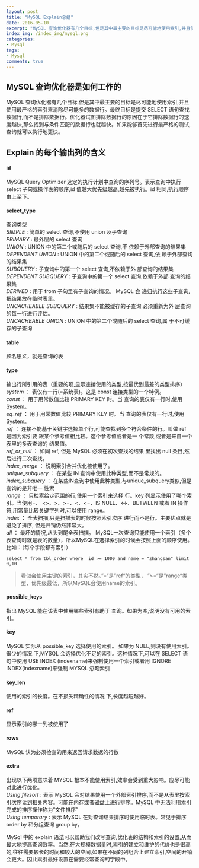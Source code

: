 ```yaml
---
layout: post
title: "MySQL Explain总结"
date: 2016-05-10
excerpt: "MySQL 查询优化器有几个目标,但是其中最主要的目标是尽可能地使用索引,并且使用最严格的索引来消除尽可能多的数据行。最终目标是提交 SELECT 语句查找数据行,而不是排除数据行。优化器试图排除数据行的原因在于它排除数据行的速度越快,那么找到与条件匹配的数据行也就越快。如果能够首先进行最严格的测试,查询就可以执行地更快."
index_img: /index_img/mysql.png
categories: 
- Mysql
tags: 
- Mysql
comments: true
---
```


## MySQL 查询优化器是如何工作的
MySQL 查询优化器有几个目标,但是其中最主要的目标是尽可能地使用索引,并且使用最严格的索引来消除尽可能多的数据行。最终目标是提交 SELECT 语句查找数据行,而不是排除数据行。优化器试图排除数据行的原因在于它排除数据行的速度越快,那么找到与条件匹配的数据行也就越快。如果能够首先进行最严格的测试,查询就可以执行地更快。

## Explain 的每个输出列的含义
#### id
MySQL Query Optimizer 选定的执行计划中查询的序列号。表示查询中执行 select 子句或操作表的顺序,id 值越大优先级越高,越先被执行。id 相同,执行顺序由上至下。
#### select_type 
查询类型  
*SIMPLE* : 简单的 select 查询,不使用 union 及子查询  
*PRIMARY* : 最外层的 select 查询  
*UNION* : UNION 中的第二个或随后的 select 查询,不 依赖于外部查询的结果集  
*DEPENDENT UNION* : UNION 中的第二个或随后的 select 查询,依 赖于外部查询的结果集  
*SUBQUERY* : 子查询中的第一个 select 查询,不依赖于外 部查询的结果集  
*DEPENDENT SUBQUERY* : 子查询中的第一个 select 查询,依赖于外部 查询的结果集  
*DERIVED* : 用于 from 子句里有子查询的情况。 MySQL 会 递归执行这些子查询, 把结果放在临时表里。  
*UNCACHEABLE SUBQUERY* : 结果集不能被缓存的子查询,必须重新为外 层查询的每一行进行评估。  
*UNCACHEABLE UNION* : UNION 中的第二个或随后的 select 查询,属 于不可缓存的子查询  
#### table
顾名思义，就是查询的表
#### type
输出行所引用的表（重要的项,显示连接使用的类型,按最优到最差的类型排序）  
*system* ： 表仅有一行(=系统表)。这是 const 连接类型的一个特例。  
*const* ： 用于用常数值比较 PRIMARY KEY 时。当 查询的表仅有一行时,使用 System。  
*eq\_ref* ： 用于用常数值比较 PRIMARY KEY 时。当 查询的表仅有一行时,使用 System。  
*ref* ： 连接不能基于关键字选择单个行,可能查找到多个符合条件的行。叫做 ref 是因为索引要 跟某个参考值相比较。这个参考值或者是一 个常数,或者是来自一个表里的多表查询的 结果值。  
*ref\_or\_null* ： 如同 ref, 但是 MySQL 必须在初次查找的结果 里找出 null 条目,然后进行二次查找。  
*index\_merge* ： 说明索引合并优化被使用了。  
*unique\_subquery* ： 在某些 IN 查询中使用此种类型,而不是常规的。  
*index\_subquery* ： 在某些IN查询中使用此种类型,与unique\_subquery类似,但是查询的是非唯一 性索   
*range* ： 只检索给定范围的行,使用一个索引来选择 行。key 列显示使用了哪个索引。当使用=、 <>、>、>=、<、<=、IS NULL、<=>、BETWEEN 或者 IN 操作符,用常量比较关键字列时,可以使用 range。  
*index* ： 全表扫描,只是扫描表的时候按照索引次序 进行而不是行。主要优点就是避免了排序, 但是开销仍然非常大。  
*all* ： 最坏的情况,从头到尾全表扫描。
MySQL一次查询只能使用一个索引（多个表查询时就是表的数量），所以MySQL在选择索引的时候会按照上面的顺序使用。
比如：（每个字段都有索引）  

```
select * from tbl_order where  id >= 1000 and name = "zhangsan" limit 0,10 
```
>看似会使用主键的索引，其实不然。”=“是”ref“的类型， ”>=“是”range“类型，优先级最低，所以MySQL会使用name的索引。

#### possible\_keys
指出 MySQL 能在该表中使用哪些索引有助于 查询。如果为空,说明没有可用的索引。
#### key
MySQL 实际从 possible_key 选择使用的索引。 如果为 NULL,则没有使用索引。很少的情况 下,MYSQL 会选择优化不足的索引。这种情况下,可以在 SELECT 语句中使用 USE INDEX (indexname)来强制使用一个索引或者用 IGNORE INDEX(indexname)来强制 MYSQL 忽略索引
#### key\_len
使用的索引的长度。在不损失精确性的情况 下,长度越短越好。
#### ref
显示索引的哪一列被使用了
#### rows
MySQL 认为必须检查的用来返回请求数据的行数
#### extra
出现以下两项意味着 MYSQL 根本不能使用索引,效率会受到重大影响。应尽可能对此进行优化。  
*Using filesort* : 表示 MySQL 会对结果使用一个外部索引排序,而不是从表里按索引次序读到相关内容。可能在内存或者磁盘上进行排序。MySQL 中无法利用索引完成的排序操作称为“文件排序”  
*Using temporary* : 表示 MySQL 在对查询结果排序时使用临时表。常见于排序 order by 和分组查询 group by。

MySql 中的 explain 语法可以帮助我们改写查询,优化表的结构和索引的设置,从而最大地提高查询效率。当然,在大规模数据量时,索引的建立和维护的代价也是很高的,往往需要较长的时间和较大的空间,如果在不同的列组合上建立索引,空间的开销会更大。因此索引最好设置在需要经常查询的字段中。














